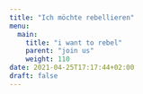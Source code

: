 ```yaml
---
title: "Ich möchte rebellieren"
menu:
  main:
    title: "i want to rebel"
    parent: "join us"
    weight: 110
date: 2021-04-25T17:17:44+02:00
draft: false
---
```


